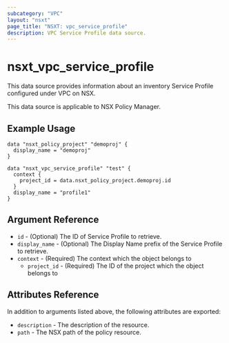 ```yaml
---
subcategory: "VPC"
layout: "nsxt"
page_title: "NSXT: vpc_service_profile"
description: VPC Service Profile data source.
---
```


# nsxt_vpc_service_profile

This data source provides information about an inventory Service Profile configured under VPC on NSX.

This data source is applicable to NSX Policy Manager.

## Example Usage

```hcl
data "nsxt_policy_project" "demoproj" {
  display_name = "demoproj"
}

data "nsxt_vpc_service_profile" "test" {
  context {
    project_id = data.nsxt_policy_project.demoproj.id
  }
  display_name = "profile1"
}
```

## Argument Reference

* `id` - (Optional) The ID of Service Profile to retrieve.
* `display_name` - (Optional) The Display Name prefix of the Service Profile to retrieve.
* `context` - (Required) The context which the object belongs to
    * `project_id` - (Required) The ID of the project which the object belongs to

## Attributes Reference

In addition to arguments listed above, the following attributes are exported:

* `description` - The description of the resource.
* `path` - The NSX path of the policy resource.

